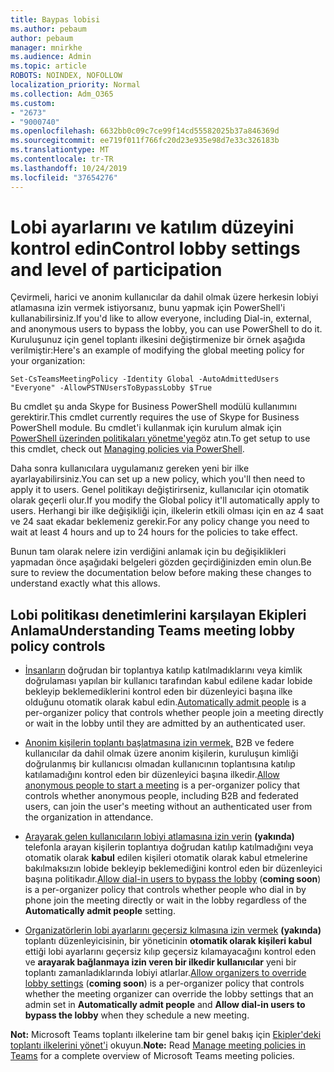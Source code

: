 ```yaml
---
title: Baypas lobisi
ms.author: pebaum
author: pebaum
manager: mnirkhe
ms.audience: Admin
ms.topic: article
ROBOTS: NOINDEX, NOFOLLOW
localization_priority: Normal
ms.collection: Adm_O365
ms.custom:
- "2673"
- "9000740"
ms.openlocfilehash: 6632bb0c09c7ce99f14cd55582025b37a846369d
ms.sourcegitcommit: ee719f011f766fc20d23e935e98d7e33c326183b
ms.translationtype: MT
ms.contentlocale: tr-TR
ms.lasthandoff: 10/24/2019
ms.locfileid: "37654276"
---
```

# <a name="control-lobby-settings-and-level-of-participation"></a><span data-ttu-id="5b607-102">Lobi ayarlarını ve katılım düzeyini kontrol edin</span><span class="sxs-lookup"><span data-stu-id="5b607-102">Control lobby settings and level of participation</span></span>

<span data-ttu-id="5b607-103">Çevirmeli, harici ve anonim kullanıcılar da dahil olmak üzere herkesin lobiyi atlamasına izin vermek istiyorsanız, bunu yapmak için PowerShell'i kullanabilirsiniz.</span><span class="sxs-lookup"><span data-stu-id="5b607-103">If you'd like to allow everyone, including Dial-in, external, and anonymous users to bypass the lobby, you can use PowerShell to do it.</span></span> <span data-ttu-id="5b607-104">Kuruluşunuz için genel toplantı ilkesini değiştirmenize bir örnek aşağıda verilmiştir:</span><span class="sxs-lookup"><span data-stu-id="5b607-104">Here's an example of modifying the global meeting policy for your organization:</span></span>

`Set-CsTeamsMeetingPolicy -Identity Global -AutoAdmittedUsers "Everyone" -AllowPSTNUsersToBypassLobby $True`

<span data-ttu-id="5b607-105">Bu cmdlet şu anda Skype for Business PowerShell modülü kullanımını gerektirir.</span><span class="sxs-lookup"><span data-stu-id="5b607-105">This cmdlet currently requires the use of Skype for Business PowerShell module.</span></span> <span data-ttu-id="5b607-106">Bu cmdlet'i kullanmak için kurulum almak için [PowerShell üzerinden politikaları yönetme'ye](https://docs.microsoft.com/en-us/microsoftteams/teams-powershell-overview#managing-policies-via-powershell)göz atın.</span><span class="sxs-lookup"><span data-stu-id="5b607-106">To get setup to use this cmdlet, check out [Managing policies via PowerShell](https://docs.microsoft.com/en-us/microsoftteams/teams-powershell-overview#managing-policies-via-powershell).</span></span>

<span data-ttu-id="5b607-107">Daha sonra kullanıcılara uygulamanız gereken yeni bir ilke ayarlayabilirsiniz.</span><span class="sxs-lookup"><span data-stu-id="5b607-107">You can set up a new policy, which you'll then need to apply it to users.</span></span> <span data-ttu-id="5b607-108">Genel politikayı değiştirirseniz, kullanıcılar için otomatik olarak geçerli olur.</span><span class="sxs-lookup"><span data-stu-id="5b607-108">If you modify the Global policy it'll automatically apply to users.</span></span> <span data-ttu-id="5b607-109">Herhangi bir ilke değişikliği için, ilkelerin etkili olması için en az 4 saat ve 24 saat ekadar beklemeniz gerekir.</span><span class="sxs-lookup"><span data-stu-id="5b607-109">For any policy change you need to wait at least 4 hours and up to 24 hours for the policies to take effect.</span></span>

<span data-ttu-id="5b607-110">Bunun tam olarak nelere izin verdiğini anlamak için bu değişiklikleri yapmadan önce aşağıdaki belgeleri gözden geçirdiğinizden emin olun.</span><span class="sxs-lookup"><span data-stu-id="5b607-110">Be sure to review the documentation below before making these changes to understand exactly what this allows.</span></span>

## <a name="understanding-teams-meeting-lobby-policy-controls"></a><span data-ttu-id="5b607-111">Lobi politikası denetimlerini karşılayan Ekipleri Anlama</span><span class="sxs-lookup"><span data-stu-id="5b607-111">Understanding Teams meeting lobby policy controls</span></span>

- <span data-ttu-id="5b607-112">[İnsanların](https://docs.microsoft.com/microsoftteams/meeting-policies-in-teams#automatically-admit-people) doğrudan bir toplantıya katılıp katılmadıklarını veya kimlik doğrulaması yapılan bir kullanıcı tarafından kabul edilene kadar lobide bekleyip beklemediklerini kontrol eden bir düzenleyici başına ilke olduğunu otomatik olarak kabul edin.</span><span class="sxs-lookup"><span data-stu-id="5b607-112">[Automatically admit people](https://docs.microsoft.com/microsoftteams/meeting-policies-in-teams#automatically-admit-people) is a per-organizer policy that controls whether people join a meeting directly or wait in the lobby until they are admitted by an authenticated user.</span></span>

- <span data-ttu-id="5b607-113">[Anonim kişilerin toplantı başlatmasına izin vermek,](https://docs.microsoft.com/microsoftteams/meeting-policies-in-teams#allow-anonymous-people-to-start-a-meeting) B2B ve federe kullanıcılar da dahil olmak üzere anonim kişilerin, kuruluşun kimliği doğrulanmış bir kullanıcısı olmadan kullanıcının toplantısına katılıp katılamadığını kontrol eden bir düzenleyici başına ilkedir.</span><span class="sxs-lookup"><span data-stu-id="5b607-113">[Allow anonymous people to start a meeting](https://docs.microsoft.com/microsoftteams/meeting-policies-in-teams#allow-anonymous-people-to-start-a-meeting) is a per-organizer policy that controls whether anonymous people, including B2B and federated users, can join the user's meeting without an authenticated user from the organization in attendance.</span></span>

- <span data-ttu-id="5b607-114">[Arayarak gelen kullanıcıların lobiyi atlamasına izin verin](https://docs.microsoft.com/en-us/microsoftteams/meeting-policies-in-teams#allow-dial-in-users-to-bypass-the-lobby-coming-soon) **(yakında)** telefonla arayan kişilerin toplantıya doğrudan katılıp katılmadığını veya otomatik olarak **kabul** edilen kişileri otomatik olarak kabul etmelerine bakılmaksızın lobide bekleyip beklemediğini kontrol eden bir düzenleyici başına politikadır.</span><span class="sxs-lookup"><span data-stu-id="5b607-114">[Allow dial-in users to bypass the lobby](https://docs.microsoft.com/en-us/microsoftteams/meeting-policies-in-teams#allow-dial-in-users-to-bypass-the-lobby-coming-soon) (**coming soon**) is a per-organizer policy that controls whether people who dial in by phone join the meeting directly or wait in the lobby regardless of the **Automatically admit people** setting.</span></span>

- <span data-ttu-id="5b607-115">[Organizatörlerin lobi ayarlarını geçersiz kılmasına izin vermek](https://docs.microsoft.com/microsoftteams/meeting-policies-in-teams#allow-organizers-to-override-lobby-settings-coming-soon) **(yakında)** toplantı düzenleyicisinin, bir yöneticinin **otomatik olarak kişileri kabul** ettiği lobi ayarlarını geçersiz kılıp geçersiz kılamayacağını kontrol eden ve **arayarak bağlanmaya izin veren bir ilkedir kullanıcılar** yeni bir toplantı zamanladıklarında lobiyi atlarlar.</span><span class="sxs-lookup"><span data-stu-id="5b607-115">[Allow organizers to override lobby settings](https://docs.microsoft.com/microsoftteams/meeting-policies-in-teams#allow-organizers-to-override-lobby-settings-coming-soon) (**coming soon**) is a per-organizer policy that controls whether the meeting organizer can override the lobby settings that an admin set in **Automatically admit people** and **Allow dial-in users to bypass the lobby** when they schedule a new meeting.</span></span>

<span data-ttu-id="5b607-116">**Not:** Microsoft Teams toplantı ilkelerine tam bir genel bakış için [Ekipler'deki toplantı ilkelerini yönet'i](https://docs.microsoft.com/en-us/microsoftteams/meeting-policies-in-teams) okuyun.</span><span class="sxs-lookup"><span data-stu-id="5b607-116">**Note:** Read [Manage meeting policies in Teams](https://docs.microsoft.com/en-us/microsoftteams/meeting-policies-in-teams) for a complete overview of Microsoft Teams meeting policies.</span></span>
